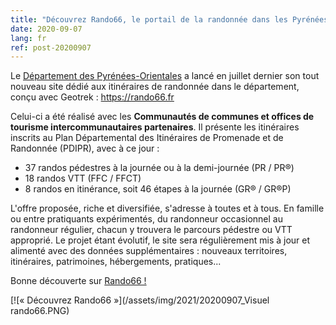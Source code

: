 ```yaml
---
title: "Découvrez Rando66, le portail de la randonnée dans les Pyrénées-Orientales !"
date: 2020-09-07
lang: fr
ref: post-20200907
---
```

Le [Département des Pyrénées-Orientales](https://www.ledepartement66.fr/) a lancé en juillet dernier son tout nouveau site
dédié aux itinéraires de randonnée dans le département, conçu avec Geotrek : https://rando66.fr

Celui-ci a été réalisé avec les **Communautés de communes et offices de tourisme intercommunautaires partenaires**.
Il présente les itinéraires inscrits au Plan Départemental des Itinéraires de Promenade et de Randonnée (PDIPR), avec à ce jour :
- 37 randos pédestres à la journée ou à la demi-journée (PR / PR®)
- 18 randos VTT (FFC / FFCT)
- 8 randos en itinérance, soit 46 étapes à la journée (GR® / GR®P)

L'offre proposée, riche et diversifiée, s'adresse à toutes et à tous. En famille ou entre pratiquants expérimentés, du randonneur occasionnel
au randonneur régulier, chacun y trouvera le parcours pédestre ou VTT approprié.
Le projet étant évolutif, le site sera régulièrement mis à jour et alimenté avec des données supplémentaires : 
nouveaux territoires, itinéraires, patrimoines, hébergements, pratiques...

Bonne découverte sur [Rando66 !](https://rando66.fr/)

[![« Découvrez Rando66 »](/assets/img/2021/20200907_Visuel rando66.PNG)
